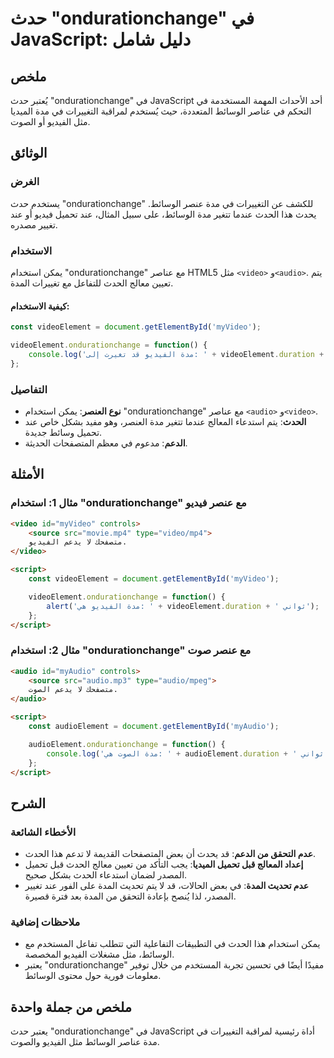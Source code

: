 <!--
Meta Description: # حدث "ondurationchange" في JavaScript: دليل شامل ## ملخص يُعتبر حدث "ondurationchange" في JavaScript أحد الأحداث المهمة المستخدمة في التحكم في عناصر ...
Meta Keywords: ondurationchange, مدة, الحدث, الوسائط, الفيديو
-->

# حدث "ondurationchange" في JavaScript: دليل شامل

## ملخص
يُعتبر حدث "ondurationchange" في JavaScript أحد الأحداث المهمة المستخدمة في التحكم في عناصر الوسائط المتعددة، حيث يُستخدم لمراقبة التغييرات في مدة الميديا مثل الفيديو أو الصوت.

## الوثائق
### الغرض
يستخدم حدث "ondurationchange" للكشف عن التغييرات في مدة عنصر الوسائط. يحدث هذا الحدث عندما تتغير مدة الوسائط، على سبيل المثال، عند تحميل فيديو أو عند تغيير مصدره.

### الاستخدام
يمكن استخدام "ondurationchange" مع عناصر HTML5 مثل `<video>` و`<audio>`. يتم تعيين معالج الحدث للتفاعل مع تغييرات المدة.

#### كيفية الاستخدام:
```javascript
const videoElement = document.getElementById('myVideo');

videoElement.ondurationchange = function() {
    console.log('مدة الفيديو قد تغيرت إلى: ' + videoElement.duration + ' ثواني');
};
```

### التفاصيل
- **نوع العنصر**: يمكن استخدام "ondurationchange" مع عناصر `<audio>` و`<video>`.
- **الحدث**: يتم استدعاء المعالج عندما تتغير مدة العنصر، وهو مفيد بشكل خاص عند تحميل وسائط جديدة.
- **الدعم**: مدعوم في معظم المتصفحات الحديثة.

## الأمثلة
### مثال 1: استخدام "ondurationchange" مع عنصر فيديو
```html
<video id="myVideo" controls>
    <source src="movie.mp4" type="video/mp4">
    متصفحك لا يدعم الفيديو.
</video>

<script>
    const videoElement = document.getElementById('myVideo');

    videoElement.ondurationchange = function() {
        alert('مدة الفيديو هي: ' + videoElement.duration + ' ثواني');
    };
</script>
```

### مثال 2: استخدام "ondurationchange" مع عنصر صوت
```html
<audio id="myAudio" controls>
    <source src="audio.mp3" type="audio/mpeg">
    متصفحك لا يدعم الصوت.
</audio>

<script>
    const audioElement = document.getElementById('myAudio');

    audioElement.ondurationchange = function() {
        console.log('مدة الصوت هي: ' + audioElement.duration + ' ثواني');
    };
</script>
```

## الشرح
### الأخطاء الشائعة
- **عدم التحقق من الدعم**: قد يحدث أن بعض المتصفحات القديمة لا تدعم هذا الحدث.
- **إعداد المعالج قبل تحميل الميديا**: يجب التأكد من تعيين معالج الحدث قبل تحميل المصدر لضمان استدعاء الحدث بشكل صحيح.
- **عدم تحديث المدة**: في بعض الحالات، قد لا يتم تحديث المدة على الفور عند تغيير المصدر، لذا يُنصح بإعادة التحقق من المدة بعد فترة قصيرة.

### ملاحظات إضافية
- يمكن استخدام هذا الحدث في التطبيقات التفاعلية التي تتطلب تفاعل المستخدم مع الوسائط، مثل مشغلات الفيديو المخصصة.
- يعتبر "ondurationchange" مفيدًا أيضًا في تحسين تجربة المستخدم من خلال توفير معلومات فورية حول محتوى الوسائط.

## ملخص من جملة واحدة
يعتبر حدث "ondurationchange" في JavaScript أداة رئيسية لمراقبة التغييرات في مدة عناصر الوسائط مثل الفيديو والصوت.